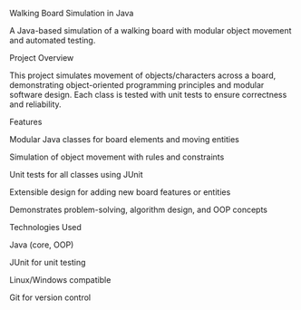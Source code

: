 Walking Board Simulation in Java

A Java-based simulation of a walking board with modular object movement and automated testing.

Project Overview

This project simulates movement of objects/characters across a board, demonstrating object-oriented programming principles and modular software design. Each class is tested with unit tests to ensure correctness and reliability.

Features

Modular Java classes for board elements and moving entities

Simulation of object movement with rules and constraints

Unit tests for all classes using JUnit

Extensible design for adding new board features or entities

Demonstrates problem-solving, algorithm design, and OOP concepts

Technologies Used

Java (core, OOP)

JUnit for unit testing

Linux/Windows compatible

Git for version control
